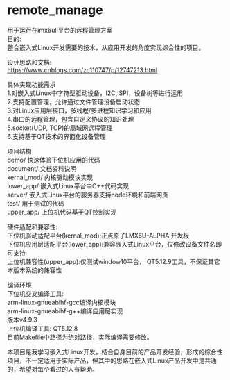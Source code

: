 # remote_manage
用于运行在imx6ull平台的远程管理方案  
目的:  
整合嵌入式Linux开发需要的技术，从应用开发的角度实现综合性的项目。  

设计思路和文档:  
https://www.cnblogs.com/zc110747/p/12747213.html  

具体实现功能需求  
1.对嵌入式Linux中字符型驱动设备，I2C, SPI，设备树等进行运用  
2.支持配置管理，允许通过文件管理设备启动状态  
3.对Linux应用层接口，多线程/多进程知识学习和应用  
4.串口的远程管理，包含自定义协议的知识处理  
5.socket(UDP, TCP)的局域网远程管理  
6.支持基于QT技术的界面化设备管理  
  
项目结构  
demo/       快速体验下位机应用的代码  
document/   文档资料说明  
kernal_mod/ 内核驱动模块实现  
lower_app/  嵌入式Linux平台中C++代码实现  
server/     嵌入式Linux平台的服务器支持node环境和前端网页   
test/       用于测试的代码  
upper_app/  上位机代码基于QT控制实现  

硬件适配和兼容性:  
下位机驱动适配平台(kernal_mod):正点原子I.MX6U-ALPHA 开发板  
下位机应用层适配平台(lower_app):兼容嵌入式Linux平台，仅修改设备文件名即可支持  
上位机兼容性(upper_app):仅测试window10平台， QT5.12.9工具，不保证其它本版本系统的兼容性  

编译环境  
下位机交叉编译工具:    
arm-linux-gnueabihf-gcc编译内核模块  
arm-linux-gnueabihf-g++编译应用层实现  
版本v4.9.3  
上位机编译工具: QT5.12.8  
目前Makefile中路径为绝对路径，实际编译需要修改。  

本项目是我学习嵌入式Linux开发，结合自身目前的产品开发经验，形成的综合性项目，不一定适用于实际产品，但其中的思路在嵌入式Linux产品开发中是共通的，希望对每个看过的人有帮助。
